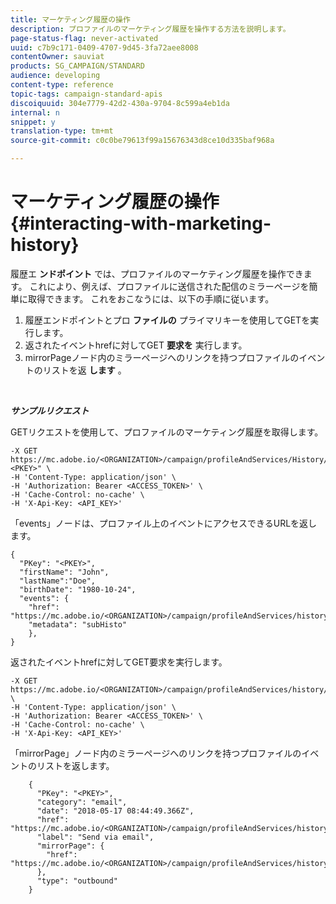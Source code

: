 ```yaml
---
title: マーケティング履歴の操作
description: プロファイルのマーケティング履歴を操作する方法を説明します。
page-status-flag: never-activated
uuid: c7b9c171-0409-4707-9d45-3fa72aee8008
contentOwner: sauviat
products: SG_CAMPAIGN/STANDARD
audience: developing
content-type: reference
topic-tags: campaign-standard-apis
discoiquuid: 304e7779-42d2-430a-9704-8c599a4eb1da
internal: n
snippet: y
translation-type: tm+mt
source-git-commit: c0c0be79613f99a15676343d8ce10d335baf968a

---
```



# マーケティング履歴の操作 {#interacting-with-marketing-history}

履歴エ **ンドポイント** では、プロファイルのマーケティング履歴を操作できます。
これにより、例えば、プロファイルに送信された配信のミラーページを簡単に取得できます。 これをおこなうには、以下の手順に従います。

1. 履歴エンドポイントとプロ **ファイルの** プライマリキーを使用してGETを実行します。
1. 返されたイベントhrefに対してGET **要求を** 実行します。
1. mirrorPageノード内のミラーページへのリンクを持つプロファイルのイベントのリストを返 **します** 。

<br/>

***サンプルリクエスト***

GETリクエストを使用して、プロファイルのマーケティング履歴を取得します。

```
-X GET https://mc.adobe.io/<ORGANIZATION>/campaign/profileAndServices/History/"<PKEY>" \
-H 'Content-Type: application/json' \
-H 'Authorization: Bearer <ACCESS_TOKEN>' \
-H 'Cache-Control: no-cache' \
-H 'X-Api-Key: <API_KEY>'
```

「events」ノードは、プロファイル上のイベントにアクセスできるURLを返します。

```
{
  "PKey": "<PKEY>",
  "firstName": "John",
  "lastName":"Doe",
  "birthDate": "1980-10-24",
  "events": {
    "href": "https://mc.adobe.io/<ORGANIZATION>/campaign/profileAndServices/history/<PKEY>/events/",
    "metadata": "subHisto"
    },
}
```

返されたイベントhrefに対してGET要求を実行します。

```
-X GET https://mc.adobe.io/<ORGANIZATION>/campaign/profileAndServices/history/<PKEY>/events \
-H 'Content-Type: application/json' \
-H 'Authorization: Bearer <ACCESS_TOKEN>' \
-H 'Cache-Control: no-cache' \
-H 'X-Api-Key: <API_KEY>'
```

「mirrorPage」ノード内のミラーページへのリンクを持つプロファイルのイベントのリストを返します。

```
    {
      "PKey": "<PKEY>",
      "category": "email",
      "date": "2018-05-17 08:44:49.366Z",
      "href": "https://mc.adobe.io/<ORGANIZATION>/campaign/profileAndServices/history/<PKEY>/events/<PKEY>",
      "label": "Send via email",
      "mirrorPage": {
        "href": "https://mc.adobe.io/<ORGANIZATION>/campaign/profileAndServices/history/<PKEY>/events/<PKEY>/mirrorPage/"
      },
      "type": "outbound"
    }
```
